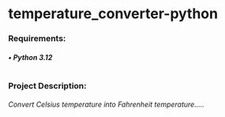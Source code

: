 # temperature_converter-python

### Requirements:
##### • Python 3.12
#
### Project Description:
###### Convert Celsius temperature into Fahrenheit temperature.....
